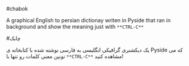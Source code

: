 #chabok

A graphical English to persian dictionay writen in Pyside that ran in background and show the meaning just with `**CTRL-C**`

#چابک 

یک دیکشنری گرافیکی انگلیسی به فارسی نوشته شده با کتابخانه ی Pyside که می تونین معنی کلمات رو تنها با `**CTRL-C**` مشاهده کنید!‌ 